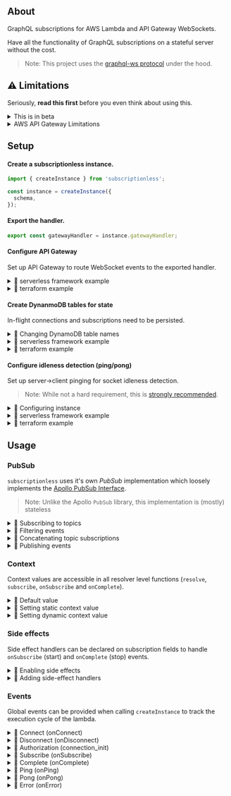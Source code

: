 ## About

GraphQL subscriptions for AWS Lambda and API Gateway WebSockets.

Have all the functionality of GraphQL subscriptions on a stateful server without the cost.

> Note: This project uses the [graphql-ws protocol](https://github.com/enisdenjo/graphql-ws) under the hood.

## ⚠️ Limitations

Seriously, **read this first** before you even think about using this.

<details>
  
<summary>This is in beta</summary>

This is beta and should be treated as such.

</details>

<details>
  
<summary>AWS API Gateway Limitations</summary>

There are a few noteworthy limitations to the AWS API Gateway WebSocket implementation.

> Note: If you work on AWS and want to run through this, hit me up!

#### Socket timeouts

Default socket idleness [detection in API Gateway is unpredictable](https://github.com/andyrichardson/subscriptionless/issues/3).

It is strongly recommended to use socket idleness detection [listed here](#configure-idleness-detection-pingpong). Alternatively, client->server pinging can be used to keep a connection alive.

#### Socket errors

API Gateway's current socket closing functionality doesn't support any kind of message/payload. Along with this, [graphql-ws won't support error messages](https://github.com/enisdenjo/graphql-ws/issues/112).

Because of this limitation, there is no clear way to communicate subprotocol errors to the client. In the case of a subprotocol error the socket will be closed by the server (with no meaningful disconnect payload).

</details>

## Setup

#### Create a subscriptionless instance.

```ts
import { createInstance } from 'subscriptionless';

const instance = createInstance({
  schema,
});
```

#### Export the handler.

```ts
export const gatewayHandler = instance.gatewayHandler;
```

#### Configure API Gateway

Set up API Gateway to route WebSocket events to the exported handler.

<details>
  <summary>💾 serverless framework example</summary>

```yaml
functions:
  websocket:
    name: my-subscription-lambda
    handler: ./handler.gatewayHandler
    events:
      - websocket:
          route: $connect
      - websocket:
          route: $disconnect
      - websocket:
          route: $default
```

</details>

<details>
  <summary>💾 terraform example</summary>

```tf
resource "aws_apigatewayv2_api" "ws" {
  name                       = "websocket-api"
  protocol_type              = "WEBSOCKET"
  route_selection_expression = "$request.body.action"
}

resource "aws_apigatewayv2_route" "default_route" {
  api_id    = aws_apigatewayv2_api.ws.id
  route_key = "$default"
  target    = "integrations/${aws_apigatewayv2_integration.default_integration.id}"
}

resource "aws_apigatewayv2_route" "connect_route" {
  api_id    = aws_apigatewayv2_api.ws.id
  route_key = "$connect"
  target    = "integrations/${aws_apigatewayv2_integration.default_integration.id}"
}

resource "aws_apigatewayv2_route" "disconnect_route" {
  api_id    = aws_apigatewayv2_api.ws.id
  route_key = "$disconnect"
  target    = "integrations/${aws_apigatewayv2_integration.default_integration.id}"
}

resource "aws_apigatewayv2_integration" "default_integration" {
  api_id           = aws_apigatewayv2_api.ws.id
  integration_type = "AWS_PROXY"
  integration_uri  = aws_lambda_function.gateway_handler.invoke_arn
}

resource "aws_lambda_permission" "apigateway_invoke_lambda" {
  action        = "lambda:InvokeFunction"
  function_name = aws_lambda_function.gateway_handler.function_name
  principal     = "apigateway.amazonaws.com"
}

resource "aws_apigatewayv2_deployment" "ws" {
  api_id = aws_apigatewayv2_api.ws.id

  triggers = {
    redeployment = sha1(join(",", tolist([
      jsonencode(aws_apigatewayv2_integration.default_integration),
      jsonencode(aws_apigatewayv2_route.default_route),
      jsonencode(aws_apigatewayv2_route.connect_route),
      jsonencode(aws_apigatewayv2_route.disconnect_route),
    ])))
  }

  depends_on = [
    aws_apigatewayv2_route.default_route,
    aws_apigatewayv2_route.connect_route,
    aws_apigatewayv2_route.disconnect_route
  ]
}

resource "aws_apigatewayv2_stage" "ws" {
  api_id        = aws_apigatewayv2_api.ws.id
  name          = "example"
  deployment_id = aws_apigatewayv2_deployment.ws.id
}
```

</details>

#### Create DynanmoDB tables for state

In-flight connections and subscriptions need to be persisted.

<details>
  
<summary>📖  Changing DynamoDB table names</summary>

Use the `tableNames` argument to override the default table names.

```ts
const instance = createInstance({
  /* ... */
  tableNames: {
    connections: 'my_connections',
    subscriptions: 'my_subscriptions',
  },
});
```

</details>

<details>
  
<summary>💾 serverless framework example</summary>

```yaml
resources:
  Resources:
    # Table for tracking connections
    connectionsTable:
      Type: AWS::DynamoDB::Table
      Properties:
        TableName: ${self:provider.environment.CONNECTIONS_TABLE}
        AttributeDefinitions:
          - AttributeName: id
            AttributeType: S
        KeySchema:
          - AttributeName: id
            KeyType: HASH
        TimeToLiveSpecification:
          AttributeName: ttl
          Enabled: true
        ProvisionedThroughput:
          ReadCapacityUnits: 1
          WriteCapacityUnits: 1
    # Table for tracking subscriptions
    subscriptionsTable:
      Type: AWS::DynamoDB::Table
      Properties:
        TableName: ${self:provider.environment.SUBSCRIPTIONS_TABLE}
        AttributeDefinitions:
          - AttributeName: id
            AttributeType: S
          - AttributeName: topic
            AttributeType: S
          - AttributeName: connectionId
            AttributeType: S
        KeySchema:
          - AttributeName: id
            KeyType: HASH
          - AttributeName: topic
            KeyType: RANGE
        GlobalSecondaryIndexes:
          - IndexName: ConnectionIndex
            KeySchema:
              - AttributeName: connectionId
                KeyType: HASH
            Projection:
              ProjectionType: ALL
            ProvisionedThroughput:
              ReadCapacityUnits: 1
              WriteCapacityUnits: 1
          - IndexName: TopicIndex
            KeySchema:
              - AttributeName: topic
                KeyType: HASH
            Projection:
              ProjectionType: ALL
            ProvisionedThroughput:
              ReadCapacityUnits: 1
              WriteCapacityUnits: 1
        TimeToLiveSpecification:
          AttributeName: ttl
          Enabled: true
        ProvisionedThroughput:
          ReadCapacityUnits: 1
          WriteCapacityUnits: 1
```

</details>

<details>
  
<summary>💾 terraform example</summary>

```tf
resource "aws_dynamodb_table" "connections-table" {
  name           = "subscriptionless_connections"
  billing_mode   = "PROVISIONED"
  read_capacity  = 1
  write_capacity = 1
  hash_key = "id"

  attribute {
    name = "id"
    type = "S"
  }

  ttl {
    attribute_name = "ttl"
    enabled        = true
  }
}

resource "aws_dynamodb_table" "subscriptions-table" {
  name           = "subscriptionless_subscriptions"
  billing_mode   = "PROVISIONED"
  read_capacity  = 1
  write_capacity = 1
  hash_key = "id"
  range_key = "topic"

  attribute {
    name = "id"
    type = "S"
  }

  attribute {
    name = "topic"
    type = "S"
  }

  attribute {
    name = "connectionId"
    type = "S"
  }

  global_secondary_index {
    name               = "ConnectionIndex"
    hash_key           = "connectionId"
    write_capacity     = 1
    read_capacity      = 1
    projection_type    = "ALL"
  }

  global_secondary_index {
    name               = "TopicIndex"
    hash_key           = "topic"
    write_capacity     = 1
    read_capacity      = 1
    projection_type    = "ALL"
  }

  ttl {
    attribute_name = "ttl"
    enabled        = true
  }
}
```

</details>

#### Configure idleness detection (ping/pong)

Set up server->client pinging for socket idleness detection.

> Note: While not a hard requirement, this is [strongly recommended](#%EF%B8%8F-limitations).

<details>

<summary>📖 Configuring instance</summary>

Pass a `ping` argument to configure delays and what state machine to invoke.

```ts
const instance = createInstance({
  /* ... */
  ping: {
    interval: 60, // Rate in seconds to send ping message
    timeout: 30, // Threshold for pong response before closing socket
    machineArn: process.env.MACHINE_ARN, // State machine to invoke
  },
});
```

Export the resulting handler for use by the state machine.

```ts
export const stateMachineHandler = instance.stateMachineHandler;
```

</details>

<details>

<summary>💾 serverless framework example</summary>

Create a function which exports the aforementioned machine handler.

```yaml
functions:
  machine:
    handler: src/handler.stateMachineHandler
```

Use the [serverless-step-functions](https://github.com/serverless-operations/serverless-step-functions) plugin to create a state machine which invokes the machine handler.

```yaml
stepFunctions:
  stateMachines:
    ping:
      role: !GetAtt IamRoleLambdaExecution.Arn
      definition:
        StartAt: Wait
        States:
          Eval:
            Type: Task
            Resource: !GetAtt machine.Arn
            Next: Choose
          Wait:
            Type: Wait
            SecondsPath: '$.seconds'
            Next: Eval
          Choose:
            Type: Choice
            Choices:
              - Not:
                  Variable: '$.state'
                  StringEquals: 'ABORT'
                Next: Wait
            Default: End
          End:
            Type: Pass
            End: true
```

The state machine _arn_ can be passed to your websocket handler function via outputs.

> Note: [naming of resources](https://www.serverless.com/framework/docs/providers/aws/guide/resources/) will be dependent the function/machine naming in the serverless config.

```yaml
functions:
  subscription:
    handler: src/handler.gatewayHandler
    environment:
      PING_STATE_MACHINE_ARN: ${self:resources.Outputs.PingStateMachine.Value}
    # ...

resources:
  Outputs:
    PingStateMachine:
      Value:
        Ref: PingStepFunctionsStateMachine
```

On `connection_init`, the state machine will be invoked. Ensure that the websocket handler has the following permissions.

```yaml
- Effect: Allow
  Resource: !GetAtt PingStepFunctionsStateMachine.Arn
  Action:
    - states:StartExecution
```

The state machine itself will need the following permissions

```yaml
- Effect: Allow
  Resource: !GetAtt connectionsTable.Arn
  Action:
    - dynamodb:GetItem
    - dynamodb:UpdateItem
- Effect: Allow
  Resource: '*'
  Action:
    - execute-api:*
```

> Note: For a full reproduction, see the example project.

</details>

<details>
  <summary>💾 terraform example</summary>

Create a function which can be invoked by the state machine.

```tf
resource "aws_lambda_function" "machine" {
  function_name    = "machine"
  runtime          = "nodejs14.x"
  filename         = data.archive_file.handler.output_path
  source_code_hash = data.archive_file.handler.output_base64sha256
  handler          = "example.stateMachineHandler"
  role             = aws_iam_role.state_machine_function.arn

  environment {
    variables = {
      CONNECTIONS_TABLE   = aws_dynamodb_table.connections.id
      SUBSCRIPTIONS_TABLE = aws_dynamodb_table.subscriptions.id
    }
  }
}
```

Create the following state machine which will be invoked by the gateway handler.

```tf
resource "aws_sfn_state_machine" "ping_state_machine" {
  name     = "ping-state-machine"
  role_arn = aws_iam_role.state_machine.arn
  definition = jsonencode({
    StartAt = "Wait"
    States = {
      Wait = {
        Type        = "Wait"
        SecondsPath = "$.seconds"
        Next        = "Eval"
      }
      Eval = {
        Type     = "Task"
        Resource = aws_lambda_function.machine.arn
        Next     = "Choose"
      }
      Choose = {
        Type = "Choice"
        Choices = [{
          Not = {
            Variable     = "$.state"
            StringEquals = "ABORT"
          }
          Next = "Wait"
        }]
        Default = "End"
      }
      End = {
        Type = "Pass"
        End  = true
      }
    }
  })
}
```

The state machine _arn_ can be passed to your websocket handler via an environment variable.

```tf
resource "aws_lambda_function" "gateway_handler" {
  # ...

  environment {
    variables = {
      # ...
      PING_STATE_MACHINE_ARN = aws_sfn_state_machine.ping_state_machine.arn
    }
  }
}
```

> Note: For a full reproduction, see the example project.

</details>

## Usage

### PubSub

`subscriptionless` uses it's own _PubSub_ implementation which loosely implements the [Apollo PubSub Interface](https://github.com/apollographql/graphql-subscriptions#pubsub-implementations).

> Note: Unlike the Apollo `PubSub` library, this implementation is (mostly) stateless

<details>
  
<summary>📖 Subscribing to topics</summary>

Use the `subscribe` function to associate incoming subscriptions with a topic.

```ts
import { subscribe } from 'subscriptionless/subscribe';

export const resolver = {
  Subscribe: {
    mySubscription: {
      resolve: (event, args, context) => {/* ... */}
      subscribe: subscribe('MY_TOPIC'),
    }
  }
}
```

</details>

<details>
  
<summary>📖 Filtering events</summary>

Wrap any `subscribe` function call in a `withFilter` to provide filter conditions.

> Note: If a function is provided, it will be called **on subscription start** and must return a serializable object.

```ts
import { withFilter, subscribe } from 'subscriptionless/subscribe';

// Subscription agnostic filter
withFilter(subscribe('MY_TOPIC'), {
  attr1: '`attr1` must have this value',
  attr2: {
    attr3: 'Nested attributes work fine',
  },
});

// Subscription specific filter
withFilter(subscribe('MY_TOPIC'), (root, args, context, info) => ({
  userId: args.userId,
}));
```

</details>

<details>
  
<summary>📖 Concatenating topic subscriptions</summary>

Join multiple topic subscriptions together using `concat`.

```tsx
import { concat, subscribe } from 'subscriptionless/subscribe';

concat(subscribe('TOPIC_1'), subscribe('TOPIC_2'));
```

</details>

<details>
  
<summary>📖 Publishing events</summary>

Use the `publish` on your subscriptionless instance to publish events to active subscriptions.

```tsx
instance.publish({
  type: 'MY_TOPIC',
  payload: 'HELLO',
});
```

Events can come from many sources

```tsx
// SNS Event
export const snsHandler = (event) =>
  Promise.all(
    event.Records.map((r) =>
      instance.publish({
        topic: r.Sns.TopicArn.substring(r.Sns.TopicArn.lastIndexOf(':') + 1), // Get topic name (e.g. "MY_TOPIC")
        payload: JSON.parse(r.Sns.Message),
      })
    )
  );

// Manual Invocation
export const invocationHandler = (payload) =>
  instance.publish({ topic: 'MY_TOPIC', payload });
```

</details>

### Context

Context values are accessible in all resolver level functions (`resolve`, `subscribe`, `onSubscribe` and `onComplete`).

<details>
  
<summary>📖 Default value</summary>

Assuming no `context` argument is provided, the default value is an object containing a `connectionParams` attribute.

This attribute contains the [(optionally parsed)](#events) payload from `connection_init`.

```ts
export const resolver = {
  Subscribe: {
    mySubscription: {
      resolve: (event, args, context) => {
        console.log(context.connectionParams); // payload from connection_init
      },
    },
  },
};
```

</details>

<details>
  
<summary>📖 Setting static context value</summary>

An object can be provided via the `context` attribute when calling `createInstance`.

```ts
const instance = createInstance({
  /* ... */
  context: {
    myAttr: 'hello',
  },
});
```

The default values (above) will be appended to this object prior to execution.

</details>

<details>
  
<summary>📖 Setting dynamic context value</summary>

A function (optionally async) can be provided via the `context` attribute when calling `createInstance`.

The default context value is passed as an argument.

```ts
const instance = createInstance({
  /* ... */
  context: ({ connectionParams }) => ({
    myAttr: 'hello',
    user: connectionParams.user,
  }),
});
```

</details>

### Side effects

Side effect handlers can be declared on subscription fields to handle `onSubscribe` (start) and `onComplete` (stop) events.

<details>
  
<summary>📖 Enabling side effects</summary>

For `onSubscribe` and `onComplete` side effects to work, resolvers must first be passed to `prepareResolvers` prior to schema construction.

```ts
import { prepareResolvers } from 'subscriptionless/subscribe';

const schema = makeExecutableSchema({
  typedefs,
  resolvers: prepareResolvers(resolvers),
});
```

</details>

<details>
  
<summary>📖 Adding side-effect handlers</summary>

```ts
export const resolver = {
  Subscribe: {
    mySubscription: {
      resolve: (event, args, context) => {
        /* ... */
      },
      subscribe: subscribe('MY_TOPIC'),
      onSubscribe: (root, args) => {
        /* Do something on subscription start */
      },
      onComplete: (root, args) => {
        /* Do something on subscription stop */
      },
    },
  },
};
```

</details>

### Events

Global events can be provided when calling `createInstance` to track the execution cycle of the lambda.

<details>
  
<summary>📖 Connect (onConnect)</summary>

Called on an incoming API Gateway `$connect` event.

```ts
const instance = createInstance({
  /* ... */
  onConnect: ({ event }) => {
    /* */
  },
});
```

</details>

<details>
  
<summary>📖 Disconnect (onDisconnect)</summary>

Called on an incoming API Gateway `$disconnect` event.

```ts
const instance = createInstance({
  /* ... */
  onDisconnect: ({ event }) => {
    /* */
  },
});
```

</details>

<details>
  
<summary>📖 Authorization (connection_init)</summary>

Called on incoming graphql-ws `connection_init` message.

`onConnectionInit` can be used to verify the `connection_init` payload prior to persistence.

> **Note:** Any sensitive data in the incoming message should be removed at this stage.

```ts
const instance = createInstance({
  /* ... */
  onConnectionInit: ({ message }) => {
    const token = message.payload.token;

    if (!myValidation(token)) {
      throw Error('Token validation failed');
    }

    // Prevent sensitive data from being written to DB
    return {
      ...message.payload,
      token: undefined,
    };
  },
});
```

By default, the (optionally parsed) payload will be accessible via [context](#context).

</details>

<details>
  
<summary>📖 Subscribe (onSubscribe)</summary>

#### Subscribe (onSubscribe)

Called on incoming graphql-ws `subscribe` message.

```ts
const instance = createInstance({
  /* ... */
  onSubscribe: ({ event, message }) => {
    /* */
  },
});
```

</details>

<details>
  
<summary>📖 Complete (onComplete)</summary>

Called on graphql-ws `complete` message.

```ts
const instance = createInstance({
  /* ... */
  onComplete: ({ event, message }) => {
    /* */
  },
});
```

</details>

<details>
  
<summary>📖 Ping (onPing)</summary>

Called on incoming graphql-ws `ping` message.

```ts
const instance = createInstance({
  /* ... */
  onPing: ({ event, message }) => {
    /* */
  },
});
```

</details>

<details>
  
<summary>📖 Pong (onPong)</summary>

Called on incoming graphql-ws `pong` message.

```ts
const instance = createInstance({
  /* ... */
  onPong: ({ event, message }) => {
    /* */
  },
});
```

</details>

<details>

<summary>📖 Error (onError)</summary>

Called on unexpected errors during resolution of API Gateway or graphql-ws events.

```ts
const instance = createInstance({
  /* ... */
  onError: (error, context) => {
    /* */
  },
});
```

</details>

